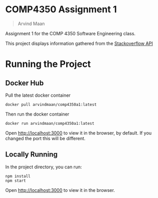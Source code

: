 # COMP4350 Assignment 1

> Arvind Maan

Assignment 1 for the COMP 4350 Software Engineering class.

This project displays information gathered from the [Stackoverflow API](https://api.stackexchange.com/docs)

# Running the Project

## Docker Hub

Pull the latest docker container

```
docker pull arvindmaan/comp4350a1:latest
```

Then run the docker container

```
docker run arvindmaan/comp4350a1:latest
```

Open [http://localhost:3000](http://localhost:3000) to view it in the browser, by default.
If you changed the port this will be different.

## Locally Running

In the project directory, you can run:

```
npm install
npm start
```

Open [http://localhost:3000](http://localhost:3000) to view it in the browser.
